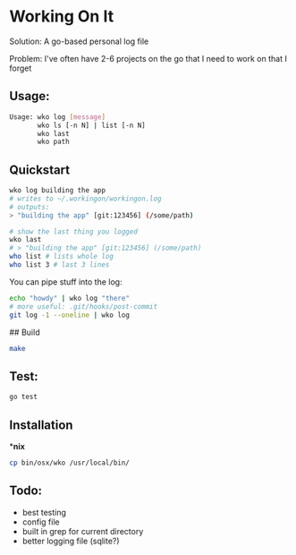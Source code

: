 # Working On It 

Solution: A go-based personal log file

Problem: I've often have 2-6 projects on the go that I need to work on that I forget

## Usage:

```sh
Usage: wko log [message]
       wko ls [-n N] | list [-n N]
       wko last
       wko path
```


## Quickstart

```sh
wko log building the app
# writes to ~/.workingon/workingon.log
# outputs: 
> "building the app" [git:123456] (/some/path)

# show the last thing you logged
wko last 
# > "building the app" [git:123456] (/some/path)
who list # lists whole log
who list 3 # last 3 lines

```

You can pipe stuff into the log:

```sh
echo "howdy" | wko log "there"
# more useful: .git/hooks/post-commit
git log -1 --oneline | wko log

```

## Build


```sh
make
```

## Test:


```sh
go test
```

## Installation


***nix**

```sh
cp bin/osx/wko /usr/local/bin/
```

## Todo:

- best testing
- config file
- built in grep for current directory
- better logging file (sqlite?)

